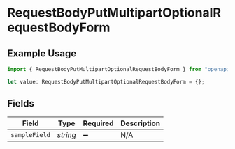 # RequestBodyPutMultipartOptionalRequestBodyForm

## Example Usage

```typescript
import { RequestBodyPutMultipartOptionalRequestBodyForm } from "openapi/sdk/models/operations";

let value: RequestBodyPutMultipartOptionalRequestBodyForm = {};
```

## Fields

| Field              | Type               | Required           | Description        |
| ------------------ | ------------------ | ------------------ | ------------------ |
| `sampleField`      | *string*           | :heavy_minus_sign: | N/A                |